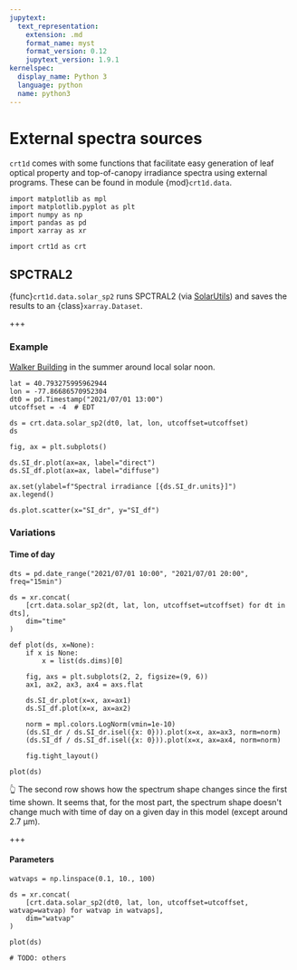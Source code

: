 ```yaml
---
jupytext:
  text_representation:
    extension: .md
    format_name: myst
    format_version: 0.12
    jupytext_version: 1.9.1
kernelspec:
  display_name: Python 3
  language: python
  name: python3
---
```


# External spectra sources

`crt1d` comes with some functions that facilitate easy generation of leaf optical property and top-of-canopy irradiance spectra using external programs. These can be found in module {mod}`crt1d.data`.

```{code-cell} ipython3
import matplotlib as mpl
import matplotlib.pyplot as plt
import numpy as np
import pandas as pd
import xarray as xr

import crt1d as crt
```

## SPCTRAL2

{func}`crt1d.data.solar_sp2` runs SPCTRAL2 (via [SolarUtils](https://github.com/SunPower/SolarUtils)) and saves the results to an {class}`xarray.Dataset`.

+++

### Example

[Walker Building](https://goo.gl/maps/gXy477ZtfF2cmwB59) in the summer around local solar noon.

```{code-cell} ipython3
lat = 40.793275995962944
lon = -77.86686570952304
dt0 = pd.Timestamp("2021/07/01 13:00")
utcoffset = -4  # EDT

ds = crt.data.solar_sp2(dt0, lat, lon, utcoffset=utcoffset)
ds
```

```{code-cell} ipython3
fig, ax = plt.subplots()

ds.SI_dr.plot(ax=ax, label="direct")
ds.SI_df.plot(ax=ax, label="diffuse")

ax.set(ylabel=f"Spectral irradiance [{ds.SI_dr.units}]")
ax.legend()
```

```{code-cell} ipython3
ds.plot.scatter(x="SI_dr", y="SI_df")
```

### Variations

#### Time of day

```{code-cell} ipython3
dts = pd.date_range("2021/07/01 10:00", "2021/07/01 20:00", freq="15min")

ds = xr.concat(
    [crt.data.solar_sp2(dt, lat, lon, utcoffset=utcoffset) for dt in dts],
    dim="time"
)

def plot(ds, x=None):  
    if x is None:
        x = list(ds.dims)[0]

    fig, axs = plt.subplots(2, 2, figsize=(9, 6))
    ax1, ax2, ax3, ax4 = axs.flat

    ds.SI_dr.plot(x=x, ax=ax1)
    ds.SI_df.plot(x=x, ax=ax2)

    norm = mpl.colors.LogNorm(vmin=1e-10)
    (ds.SI_dr / ds.SI_dr.isel({x: 0})).plot(x=x, ax=ax3, norm=norm)
    (ds.SI_df / ds.SI_df.isel({x: 0})).plot(x=x, ax=ax4, norm=norm)

    fig.tight_layout()

plot(ds)
```

👆 The second row shows how the spectrum shape changes since the first time shown. It seems that, for the most part, the spectrum shape doesn't change much with time of day on a given day in this model (except around 2.7 μm).

+++

#### Parameters

```{code-cell} ipython3
watvaps = np.linspace(0.1, 10., 100)

ds = xr.concat(
    [crt.data.solar_sp2(dt0, lat, lon, utcoffset=utcoffset, watvap=watvap) for watvap in watvaps],
    dim="watvap"
)

plot(ds)
```

```{code-cell} ipython3
# TODO: others
```

